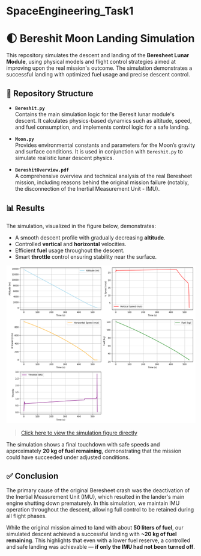 # SpaceEngineering_Task1
# 🌓 Bereshit Moon Landing Simulation

This repository simulates the descent and landing of the **Beresheet Lunar Module**, using physical models and flight control strategies aimed at improving upon the real mission's outcome. The simulation demonstrates a successful landing with optimized fuel usage and precise descent control.

## 📁 Repository Structure

- **`Bereshit.py`**  
  Contains the main simulation logic for the Beresit lunar module's descent. It calculates physics-based dynamics such as altitude, speed, and fuel consumption, and implements control logic for a safe landing.

- **`Moon.py`**  
  Provides environmental constants and parameters for the Moon’s gravity and surface conditions. It is used in conjunction with `Bereshit.py` to simulate realistic lunar descent physics.

- **`BereshitOverview.pdf`**  
  A comprehensive overview and technical analysis of the real Beresheet mission, including reasons behind the original mission failure (notably, the disconnection of the Inertial Measurement Unit - IMU).

## 📊 Results

The simulation, visualized in the figure below, demonstrates:

- A smooth descent profile with gradually decreasing **altitude**.
- Controlled **vertical** and **horizontal** velocities.
- Efficient **fuel** usage throughout the descent.
- Smart **throttle** control ensuring stability near the surface.

![Simulation Results](Figure_1.png)

> [Click here to view the simulation figure directly](./Figure_1.png)

The simulation shows a final touchdown with safe speeds and approximately **20 kg of fuel remaining**, demonstrating that the mission could have succeeded under adjusted conditions.

## ✅ Conclusion

The primary cause of the original Beresheet crash was the deactivation of the Inertial Measurement Unit (IMU), which resulted in the lander's main engine shutting down prematurely. In this simulation, we maintain IMU operation throughout the descent, allowing full control to be retained during all flight phases.

While the original mission aimed to land with about **50 liters of fuel**, our simulated descent achieved a successful landing with **~20 kg of fuel remaining**. This highlights that even with a lower fuel reserve, a controlled and safe landing was achievable — **if only the IMU had not been turned off**.

